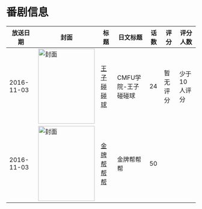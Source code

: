 # 番剧信息

|放送日期|封面|标题|日文标题|话数|评分|评分人数|
|---|---|---|---|---|---|---|
|2016-11-03|<img src="//lain.bgm.tv/pic/cover/c/de/6c/196969_WgtkW.jpg" alt="封面" style="width:150px;height:200px;object-fit:cover;">|[王子碰碰球](https://bangumi.tv/subject/196969)|CMFU学院-王子碰碰球|24|暂无评分|少于10人评分|
|2016-11-03|<img src="//lain.bgm.tv/pic/cover/c/36/90/196973_D6Ay6.jpg" alt="封面" style="width:150px;height:200px;object-fit:cover;">|[金牌帮帮帮](https://bangumi.tv/subject/196973)|金牌帮帮帮|50|||
